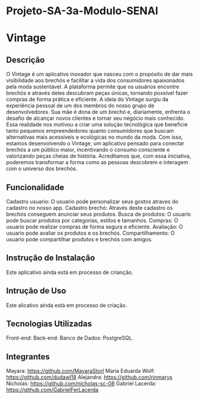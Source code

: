# Projeto-SA-3a-Modulo-SENAI

# Vintage

## Descrição
  O Vintage é um aplicativo inovador que nasceu com o propósito de dar mais visibilidade aos brechós e facilitar a vida dos consumidores apaixonados pela moda sustentável. A plataforma permite que os usuários encontre brechós e através deles descubram peças únicas, tornando possível fazer compras de forma prática e eficiente.
  A ideia do Vintage surgiu da experiência pessoal de um dos membros do nosso grupo de desenvolvedores. Sua mãe é dona de um brechó e, diariamente, enfrenta o desafio de alcançar novos clientes e tornar seu negócio mais conhecido. Essa realidade nos motivou a criar uma solução tecnológica que beneficie tanto pequenos empreendedores quanto consumidores que buscam alternativas mais acessíveis e ecológicas no mundo da moda.
  Com isso, estamos desenvolvendo o Vintage, um aplicativo pensado para conectar brechós a um público maior, incentivando o consumo consciente e valorizando peças cheias de história. Acreditamos que, com essa iniciativa, poderemos transformar a forma como as pessoas descobrem e interagem com o universo dos brechós.

## Funcionalidade
  Cadastro usuario: O usuario pode personalizar seus gostos atraves do cadastro no nosso app.
  Cadastro brechó: Através deste cadastro os brechós conseguem anunciar seus produtos.
  Busca de produtos: O usuario pode buscar produtos por categorias, estilos e tamanhos.
  Compras: O usuario pode realizar compras de forma segura e eficiente.
  Avaliação: O usuario pode avaliar os produtos e os brechós.
  Compartilhamento: O usuario pode compartilhar produtos e brechós com amigos.

## Instrução de Instalação
  Este aplicativo ainda está em processo de crianção.

## Intrução de Uso
  Este alicativo ainda está em processo de criação.

## Tecnologias Utilizadas
  Front-end: 
  Back-end:
  Banco de Dados: PostgreSQL.

## Integrantes
Mayara: https://github.com/MayaraStorl
Maria Eduarda Wolf: https://github.com/dudawl18
Alejandra: https://github.com/rinmarys
Nicholas: https://github.com/nicholas-sc-08
Gabriel Lacerda: https://github.com/GabrielFerLacerda
